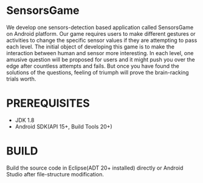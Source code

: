 # SensorsGame
We develop one sensors-detection based application called SensorsGame on Android platform. Our game requires users to  make different gestures or activities to change the specific sensor  values if they are attempting to pass each level. The initial object of developing this game is to make the interaction between human and sensor more interesting. In each level, one amusive question will be proposed for users and it might push you over the edge after countless attempts and fails. But once you have found the solutions of the questions, feeling of triumph will prove the brain-racking trials worth. 

# PREREQUISITES
* JDK 1.8
* Android SDK(API 15+, Build Tools 20+) 

# BUILD
Build the source code in Eclipse(ADT 20+ installed) directly or Android Studio after file-structure modification.

